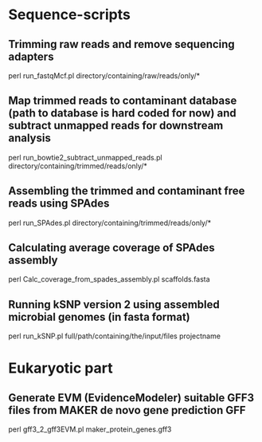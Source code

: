 Sequence-scripts
================

Trimming raw reads and remove sequencing adapters
---------------------------------------------------
perl run_fastqMcf.pl directory/containing/raw/reads/only/*

Map trimmed reads to contaminant database (path to database is hard coded for now) and subtract unmapped reads for downstream analysis
------------------------------------------------------------------------------------------------------------------
perl run_bowtie2_subtract_unmapped_reads.pl directory/containing/trimmed/reads/only/*

Assembling the trimmed and contaminant free reads using SPAdes
-----------------------------------------
perl run_SPAdes.pl directory/containing/trimmed/reads/only/*

Calculating average coverage of SPAdes assembly
-----------------------------------------------
perl Calc_coverage_from_spades_assembly.pl scaffolds.fasta

Running kSNP version 2 using assembled microbial genomes (in fasta format)
--------------------------------------------------------------------------
perl run_kSNP.pl full/path/containing/the/input/files projectname


Eukaryotic part
================

Generate EVM (EvidenceModeler) suitable GFF3 files from MAKER de novo gene prediction GFF
-----------------------------------------------------------------------------------------
perl gff3_2_gff3EVM.pl maker_protein_genes.gff3
